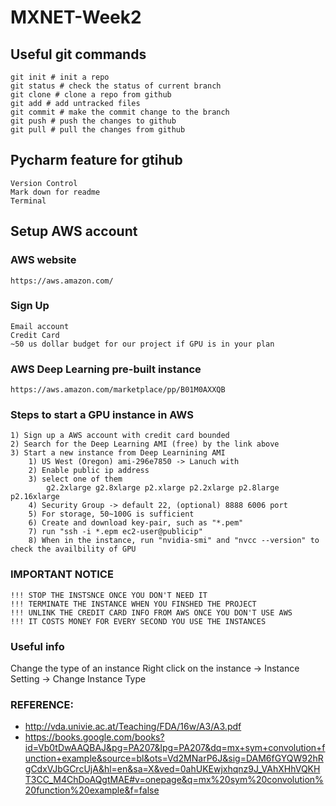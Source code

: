 # MXNET-Week2

## Useful git commands
 
    git init # init a repo 
    git status # check the status of current branch 
    git clone # clone a repo from github 
    git add # add untracked files 
    git commit # make the commit change to the branch 
    git push # push the changes to github 
    git pull # pull the changes from github 

## Pycharm feature for gtihub 
    Version Control 
    Mark down for readme 
    Terminal 
    
## Setup AWS account 

### AWS website 
    https://aws.amazon.com/
### Sign Up

    Email account
    Credit Card 
    ~50 us dollar budget for our project if GPU is in your plan

### AWS Deep Learning pre-built instance 
    https://aws.amazon.com/marketplace/pp/B01M0AXXQB
    
### Steps to start a GPU instance in AWS 
    1) Sign up a AWS account with credit card bounded 
    2) Search for the Deep Learning AMI (free) by the link above
    3) Start a new instance from Deep Learnining AMI 
        1) US West (Oregon)	ami-296e7850 -> Lanuch with
        2) Enable public ip address
        3) select one of them 
            g2.2xlarge g2.8xlarge p2.xlarge p2.2xlarge p2.8large p2.16xlarge
        4) Security Group -> default 22, (optional) 8888 6006 port
        5) For storage, 50~100G is sufficient
        6) Create and download key-pair, such as "*.pem"
        7) run "ssh -i *.epm ec2-user@publicip"
        8) When in the instance, run "nvidia-smi" and "nvcc --version" to check the availbility of GPU
        
### IMPORTANT NOTICE 
    !!! STOP THE INSTSNCE ONCE YOU DON'T NEED IT
    !!! TERMINATE THE INSTANCE WHEN YOU FINSHED THE PROJECT 
    !!! UNLINK THE CREDIT CARD INFO FROM AWS ONCE YOU DON'T USE AWS
    !!! IT COSTS MONEY FOR EVERY SECOND YOU USE THE INSTANCES

### Useful info

Change the type of an instance 
    Right click on the instance -> Instance Setting -> Change Instance Type 
     





### REFERENCE:
* http://vda.univie.ac.at/Teaching/FDA/16w/A3/A3.pdf
* https://books.google.com/books?id=Vb0tDwAAQBAJ&pg=PA207&lpg=PA207&dq=mx+sym+convolution+function+example&source=bl&ots=Vd2MNarP6J&sig=DAM6fGYQW92hRgCdxVJbGCrcUjA&hl=en&sa=X&ved=0ahUKEwjxhqnz9J_VAhXHhVQKHT3CC_M4ChDoAQgtMAE#v=onepage&q=mx%20sym%20convolution%20function%20example&f=false